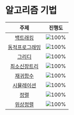 # 알고리즘 기법

 주제 | 진행도 |
 :--: | :--: |
[백트래킹](/알고리즘기법/BackTracking.md) | ![100%](https://progress-bar.dev/0/?scale=20&title=progress&width=500&color=babaca&suffix=/20) |
[동적프로그래밍](/알고리즘기법/DynamicProgramming.md) | ![100%](https://progress-bar.dev/0/?scale=3&title=progress&width=500&color=babaca&suffix=/3) |
[그리디](/알고리즘기법/Greedy.md) | ![100%](https://progress-bar.dev/0/?scale=8&title=progress&width=500&color=babaca&suffix=/8) |
[최소신장트리](/알고리즘기법/MST.md) | ![100%](https://progress-bar.dev/0/?scale=3&title=progress&width=500&color=babaca&suffix=/3) |
[재귀함수](/알고리즘기법/Recursion.md) | ![100%](https://progress-bar.dev/0/?scale=10&title=progress&width=500&color=babaca&suffix=/10) |
[시뮬레이션](/알고리즘기법/Simulation.md) | ![100%](https://progress-bar.dev/0/?scale=7&title=progress&width=500&color=babaca&suffix=/7) |
[정렬](/알고리즘기법/Sort.md) | ![100%](https://progress-bar.dev/0/?scale=8&title=progress&width=500&color=babaca&suffix=/8) |
[위상정렬](/알고리즘기법/TopologySort.md) | ![100%](https://progress-bar.dev/0/?scale=10&title=progress&width=500&color=babaca&suffix=/10) |
